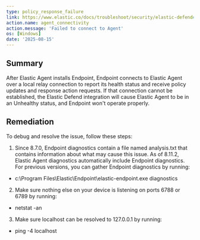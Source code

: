 ```yaml
---
type: policy_response_failure
link: https://www.elastic.co/docs/troubleshoot/security/elastic-defend#_resolve_the_issue
action.name: agent_connectivity
action.message: 'Failed to connect to Agent'
os: [Windows]
date: '2025-08-15'
---
```


## Summary

After Elastic Agent installs Endpoint, Endpoint connects to Elastic Agent over a local relay connection to report its health status and receive policy updates and response action requests. If that connection cannot be established, the Elastic Defend integration will cause Elastic Agent to be in an Unhealthy status, and Endpoint won't operate properly.

## Remediation

To debug and resolve the issue, follow these steps:

1. Since 8.7.0, Endpoint diagnostics contain a file named analysis.txt that contains information about what may cause this issue. As of 8.11.2, Elastic Agent diagnostics automatically include Endpoint diagnostics. For previous versions, you can gather Endpoint diagnostics by running:

- c:\Program Files\Elastic\Endpoint\elastic-endpoint.exe diagnostics

2. Make sure nothing else on your device is listening on ports 6788 or 6789 by running:

- netstat -an

3. Make sure localhost can be resolved to 127.0.0.1 by running:

- ping -4 localhost
